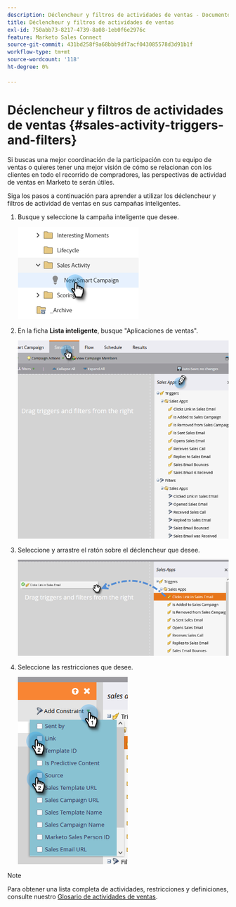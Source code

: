 ```yaml
---
description: Déclencheur y filtros de actividades de ventas - Documentos de Marketo - Documentación del producto
title: Déclencheur y filtros de actividades de ventas
exl-id: 750abb73-8217-4739-8a08-1eb0f6e2976c
feature: Marketo Sales Connect
source-git-commit: 431bd258f9a68bbb9df7acf043085578d3d91b1f
workflow-type: tm+mt
source-wordcount: '118'
ht-degree: 0%

---
```


# Déclencheur y filtros de actividades de ventas {#sales-activity-triggers-and-filters}

Si buscas una mejor coordinación de la participación con tu equipo de ventas o quieres tener una mejor visión de cómo se relacionan con los clientes en todo el recorrido de compradores, las perspectivas de actividad de ventas en Marketo te serán útiles.

Siga los pasos a continuación para aprender a utilizar los déclencheur y filtros de actividad de ventas en sus campañas inteligentes.

1. Busque y seleccione la campaña inteligente que desee.

   ![](assets/sales-activity-triggers-and-filters-1.png)

1. En la ficha **Lista inteligente**, busque &quot;Aplicaciones de ventas&quot;.

   ![](assets/sales-activity-triggers-and-filters-2.png)

1. Seleccione y arrastre el ratón sobre el déclencheur que desee.

   ![](assets/sales-activity-triggers-and-filters-3.png)

1. Seleccione las restricciones que desee.

   ![](assets/sales-activity-triggers-and-filters-4.png)

>[!NOTE]
>
>Para obtener una lista completa de actividades, restricciones y definiciones, consulte nuestro [Glosario de actividades de ventas](/help/marketo/product-docs/marketo-sales-connect/marketo/sales-activity-glossary.md).
